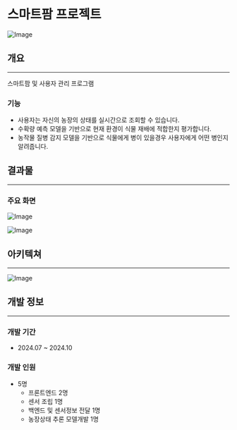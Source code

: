 # 스마트팜 프로젝트


![Image](https://github.com/user-attachments/assets/f9e6c8cb-c4a1-4c21-ba96-7af61e56b19c)


## 개요

---

스마트팜 및 사용자 관리 프로그램

### 기능

- 사용자는 자신의 농장의 상태를 실시간으로 조회할 수 있습니다.
- 수확량 예측 모델을 기반으로 현재 환경이 식물 재배에 적합한지 평가합니다.
- 농작물 질병 감지 모델을 기반으로 식물에게 병이 있을경우 사용자에게 어떤 병인지 알려줍니다.

## 결과물

---

### 주요 화면

![Image](https://github.com/user-attachments/assets/aafae394-69a1-483b-bbd3-918b31294ab2)

![Image](https://github.com/user-attachments/assets/5bef1b85-4f2f-496b-8d1b-7b3e3b469151)


## 아키텍쳐

---

![Image](https://github.com/user-attachments/assets/6821eefd-eb0b-484f-90d4-21bd298a6cec)

## 개발 정보

---

### 개발 기간

- 2024.07 ~ 2024.10

### 개발 인원

- 5명
    - 프론트엔드 2명
    - 센서 조립 1명
    - 백엔드  및 센서정보 전달 1명
    - 농장상태 추론 모델개발 1명
